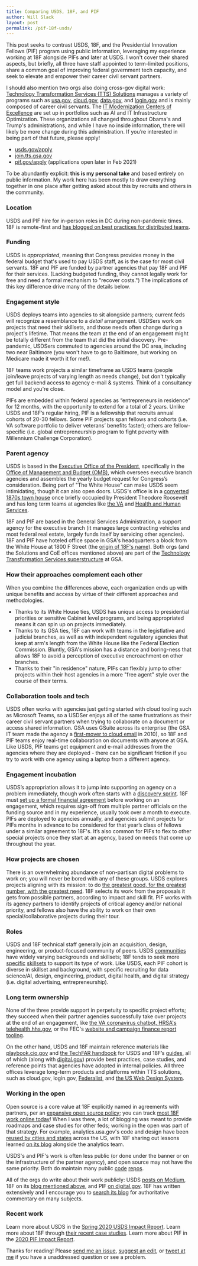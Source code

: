 ```yaml
---
title: Comparing USDS, 18F, and PIF
author: Will Slack
layout: post
permalink: /pif-18f-usds/
---
```


This post seeks to contrast USDS, 18F, and the Presidential Innovation Fellows (PIF) program using public information, leveraging my experience working at 18F alongside PIFs and later at USDS. I won't cover their shared aspects, but briefly, all three have staff appointed to term-limited positions, share a common goal of improving federal government tech capacity, and seek to elevate and empower their career civil servant partners.

I should also mention two orgs also doing cross-gov digital work: [Technology Transformation Services (TTS) Solutions](https://www.gsa.gov/about-us/organization/federal-acquisition-service/technology-transformation-services/tts-solutions) manages a variety of programs such as [usa.gov](https://usa.gov), [cloud.gov](https://cloud.gov), [data.gov](https://data.gov), and [login.gov](https://login.gov) and is mainly composed of career civil servants. The [IT Modernization Centers of Excellence](https://coe.gsa.gov/) are set up in portfolios such as AI and IT Infrastructure Optimization. These organizations all changed throughout Obama's and Trump's administrations, and while I have no inside information, there will likely be more change during this administration. If you’re interested in being part of that future, please apply! 

- [usds.gov/apply](https://www.usds.gov/apply)
- [join.tts.gsa.gov](https://join.tts.gsa.gov/)
- [pif.gov/apply](https://pif.gov/apply/) (applications open later in Feb 2021)

To be abundantly explicit: **this is my personal take** and based entirely on public information. My work here has been mostly to draw everything together in one place after getting asked about this by recruits and others in the community.

### Location

USDS and PIF hire for in-person roles in DC during non-pandemic times. 18F is remote-first and [has blogged on best practices for distributed teams](https://18f.gsa.gov/2015/10/15/best-practices-for-distributed-teams/).

### Funding

USDS is *appropriated*, meaning that Congress provides money in the federal budget that's used to pay USDS staff, as is the case for most civil servants. 18F and PIF are funded by partner agencies that pay 18F and PIF for their services. (Lacking budgeted funding, they cannot legally work for free and need a formal mechanism to "recover costs.") The implications of this key difference drive many of the details below.

### Engagement style

USDS deploys teams into agencies to sit alongside partners; current feds will recognize a resemblance to a *detail* arrangement. USDSers work on projects that need their skillsets, and those needs often change during a project's lifetime. That means the team at the end of an engagement might be totally different from the team that did the initial discovery. Pre-pandemic, USDSers commuted to agencies around the DC area, including two near Baltimore (you won't have to go to Baltimore, but working on Medicare made it worth it for me!).

18F teams work projects a similar timeframe as USDS teams (people join/leave projects of varying length as needs change), but don't typically get full backend access to agency e-mail & systems. Think of a consultancy model and you're close.

PIFs are embedded within federal agencies as “entrepreneurs in residence” for 12 months, with the opportunity to extend for a total of 2 years. Unlike USDS and 18F’s regular hiring, PIF is a fellowship that recruits annual cohorts of 20-30 fellows. Some PIF projects span fellows and cohorts (i.e. VA software portfolio to deliver veterans’ benefits faster); others are fellow-specific (i.e. global entrepreneurship program to fight poverty with Millennium Challenge Corporation).

### Parent agency

USDS is based in the [Executive Office of the President](https://www.whitehouse.gov/administration/executive-office-of-the-president/), specifically in the [Office of Management and Budget (OMB)](https://www.whitehouse.gov/omb/), which oversees executive branch agencies and assembles the yearly budget request for Congress’s consideration. Being part of "The White House" can make USDS seem intimidating, though it can also open doors. USDS's office is in a [converted 1870s town house](https://www.federaltimes.com/it-networks/2018/07/25/inside-the-agency-where-you-wish-you-worked/) once briefly occupied by President Theodore Roosevelt and has long term teams at agencies like [the VA](http://department-of-veterans-affairs.github.io/dsva/) and [Health and Human Services](https://servicetoamericamedals.org/honorees/shannon-sartin-and-team/).

18F and PIF are based in the General Services Administration, a support agency for the executive branch (it manages large contracting vehicles and most federal real estate, largely funds itself by servicing other agencies). 18F and PIF have hoteled office space in GSA's headquarters a block from the White House at 1800 F Street (the [origin of 18F's name](https://18f.gsa.gov/about/#history-and-funding)). Both orgs (and the Solutions and CoE offices mentioned above) are part of the [Technology Transformation Services superstructure](https://join.tts.gsa.gov/tts-offices/) at GSA.

### How their approaches complement each other

When you combine the differences above, each organization ends up with unique benefits and access by virtue of their different approaches and methodologies.

- Thanks to its White House ties, USDS has unique access to presidential priorities or sensitive Cabinet level programs, and being appropriated means it can spin up on projects immediately.
- Thanks to its GSA ties, 18F can work with teams in the legistlative and judicial branches, as well as with independent regulatory agencies that keep at arm's length from the White House like the Federal Election Commission. Bluntly, GSA's mission has a distance and boring-ness that allows 18F to avoid a perception of executive encroachment on other branches.
- Thanks to their "in residence" nature, PIFs can flexibly jump to other projects within their host agencies in a more "free agent" style over the course of their terms.

### Collaboration tools and tech

USDS often works with agencies just getting started with cloud tooling such as Microsoft Teams, so a USDSer enjoys all of the same frustrations as their career civil servant partners when trying to collaborate on a document or access shared information. GSA uses GSuite across its enterprise (the GSA IT team made the agency a [first-mover to cloud email](https://www.gsa.gov/about-us/newsroom/news-releases/gsa-becomes-first-federal-agency-to-move-email-to-the-cloud-agencywide) in 2010), so 18F and PIF teams enjoy real-time collaboration on documents with anyone at GSA. Like USDS, PIF teams get equipment and e-mail addresses from the agencies where they are deployed - there can be significant friction if you try to work with one agency using a laptop from a different agency.

### Engagement incubation

USDS’s appropriation allows it to jump into supporting an agency on a problem immediately, though work often starts with a [discovery sprint](https://www.linkedin.com/pulse/government-discovery-sprint-playbook-how-lessons-learned-kathy-pham/). 18F must [set up a formal financial agreement](https://18f.gsa.gov/how-we-work/) before working on an engagement, which requires sign-off from multiple partner officials on the funding source and in my experience, usually took over a month to execute. PIFs are deployed to agencies annually, and agencies submit projects for PIFs months in advance to be considered for that year’s class of fellows under a similar agreement to 18F's. It’s also common for PIFs to flex to other special projects once they start at an agency, based on needs that come up throughout the year.

### How projects are chosen

There is an overwhelming abundance of non-partisan digital problems to work on; you will never be bored with any of these groups. USDS explores projects aligning with its mission: to do [the greatest good, for the greatest number, with the greatest need](https://www.usds.gov/mission). 18F selects its work from the proposals it gets from possible partners, according to impact and skill fit. PIF works with its agency partners to identify projects of critical agency and/or national priority, and fellows also have the ability to work on their own special/collaborative projects during their tour.

### Roles

USDS and 18F technical staff generally join an acquisition, design, engineering, or product-focused community of peers. USDS [communities](https://www.usds.gov/how-we-work) have widely varying backgrounds and skillsets; 18F tends to seek more [specific](https://join.tts.gsa.gov/join/consulting-software-engineer/) [skillsets](https://join.tts.gsa.gov/join/product-manager/) to support its type of work. Like USDS, each PIF cohort is diverse in skillset and background, with specific recruiting for data science/AI, design, engineering, product, digital health, and digital strategy (i.e. digital advertising, entrepreneurship).

### Long term ownership

None of the three provide support in perpetuity to specific project efforts; they succeed when their partner agencies successfully take over projects at the end of an engagement, like [the VA coronavirus chatbot, HRSA's telehealth.hhs.gov](https://digital.gov/2020/10/16/product-lessons-from-the-front-lines-of-covid-19-civic-tech-response/), or the FEC's [website and campaign finance report tooling](https://18f.gsa.gov/2017/05/30/the-new-fec/). 

On the other hand, USDS and 18F maintain reference materials like [playbook.cio.gov](playbook.cio.gov) and [the TechFAR handbook](http://playbook.cio.gov/techfar/) for USDS and 18F’s [guides](https://18f.gsa.gov/guides/), all of which (along with [digital.gov](https://digital.gov/resources/)) provide best practices, case studies, and reference points that agencies have adopted in internal policies. All three offices leverage long-term products and platforms within TTS solutions, such as cloud.gov, login.gov, [Federalist](https://federalist.18f.gov/), and [the US Web Design System](https://designsystem.digital.gov/). 

### Working in the open
 
Open source is a core value at 18F explicitly named in agreements with partners, per an [expansive open source policy](https://github.com/18F/open-source-policy/blob/master/policy.md); you can track [most 18F work online today](https://github.com/18F)! When I was there, a lot of blogging was meant to provide roadmaps and case studies for other feds; working in the open was part of that strategy. For example, analytics.usa.gov's code and design have been [reused by cities and states](https://github.com/18F/analytics.usa.gov#analyticsusagov) across the US, with 18F sharing out lessons learned [on its blog](https://18f.gsa.gov/tags/analytics-usa-gov/) alongside the analytics team.

USDS's and PIF's work is often less public (or done under the banner or on the infrastructure of the partner agency), and open source may not have the same priority. Both do maintain many public [code](https://github.com/usds) [repos]((http://github.com/presidential-innovation-fellows)).

All of the orgs do write about their work publicly: USDS [posts on Medium](https://usdigitalservice.medium.com/), 18F on its [blog mentioned above](https://18f.gsa.gov/blog/), and PIF [on digital.gov](https://digital.gov/topics/pif/). 18F has written extensively and I encourage you to [search its blog](https://search.usa.gov/search/docs?utf8=%E2%9C%93&affiliate=18f-site&sort_by=&dc=8925&query=devops) for authoritative commentary on many subjects.

### Recent work

Learn more about USDS in the [Spring 2020 USDS Impact Report](https://www.usds.gov/resources/USDS-Impact-Report-2020.pdf). Learn more about 18F through [their recent case studies](https://18f.gsa.gov/what-we-deliver/). Learn more about PIF in the [2020 PIF Impact Report](https://pif.gov/impact). 

Thanks for reading! Please [send me an issue](https://github.com/wslack/wslack.github.io/issues), [suggest an edit](https://github.com/wslack/wslack.github.io/edit/master/_posts/2021-02-11-pif-18f-usds.md), or [tweet at me](https://twitter.com/wslack) if you have a unaddressed question or see a problem.
